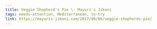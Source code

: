 ```yaml
---
title: Veggie Shepherd's Pie \- Mayuri's Jikoni
tags: needs-attention, Mediterranean, to-try
link: https://mayuris-jikoni.com/2017/09/06/veggie-shepherds-pie/
---
```



